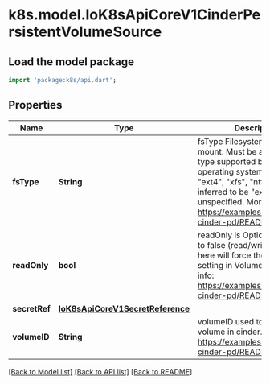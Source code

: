 # k8s.model.IoK8sApiCoreV1CinderPersistentVolumeSource

## Load the model package
```dart
import 'package:k8s/api.dart';
```

## Properties
Name | Type | Description | Notes
------------ | ------------- | ------------- | -------------
**fsType** | **String** | fsType Filesystem type to mount. Must be a filesystem type supported by the host operating system. Examples: \"ext4\", \"xfs\", \"ntfs\". Implicitly inferred to be \"ext4\" if unspecified. More info: https://examples.k8s.io/mysql-cinder-pd/README.md | [optional] 
**readOnly** | **bool** | readOnly is Optional: Defaults to false (read/write). ReadOnly here will force the ReadOnly setting in VolumeMounts. More info: https://examples.k8s.io/mysql-cinder-pd/README.md | [optional] 
**secretRef** | [**IoK8sApiCoreV1SecretReference**](IoK8sApiCoreV1SecretReference.md) |  | [optional] 
**volumeID** | **String** | volumeID used to identify the volume in cinder. More info: https://examples.k8s.io/mysql-cinder-pd/README.md | 

[[Back to Model list]](../README.md#documentation-for-models) [[Back to API list]](../README.md#documentation-for-api-endpoints) [[Back to README]](../README.md)


